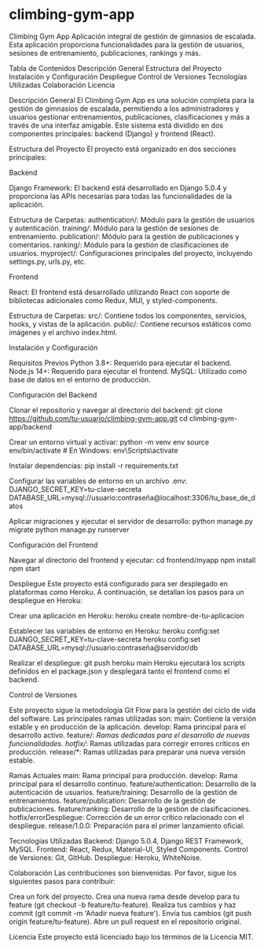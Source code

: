 # climbing-gym-app
Climbing Gym App
Aplicación integral de gestión de gimnasios de escalada. Esta aplicación proporciona funcionalidades para la gestión de usuarios, sesiones de entrenamiento, publicaciones, rankings y más.

Tabla de Contenidos
Descripción General
Estructura del Proyecto
Instalación y Configuración
Despliegue
Control de Versiones
Tecnologías Utilizadas
Colaboración
Licencia


Descripción General
El Climbing Gym App es una solución completa para la gestión de gimnasios de escalada, permitiendo a los administradores y usuarios gestionar entrenamientos, publicaciones, clasificaciones y más a través de una interfaz amigable. Este sistema está dividido en dos componentes principales: backend (Django) y frontend (React).

Estructura del Proyecto
El proyecto está organizado en dos secciones principales:

Backend

Django Framework: El backend está desarrollado en Django 5.0.4 y proporciona las APIs necesarias para todas las funcionalidades de la aplicación.

Estructura de Carpetas:
authentication/: Módulo para la gestión de usuarios y autenticación.
training/: Módulo para la gestión de sesiones de entrenamiento.
publication/: Módulo para la gestión de publicaciones y comentarios.
ranking/: Módulo para la gestión de clasificaciones de usuarios.
myproject/: Configuraciones principales del proyecto, incluyendo settings.py, urls.py, etc.


Frontend

React: El frontend está desarrollado utilizando React con soporte de bibliotecas adicionales como Redux, MUI, y styled-components.

Estructura de Carpetas:
src/: Contiene todos los componentes, servicios, hooks, y vistas de la aplicación.
public/: Contiene recursos estáticos como imágenes y el archivo index.html.


Instalación y Configuración

Requisitos Previos
Python 3.8+: Requerido para ejecutar el backend.
Node.js 14+: Requerido para ejecutar el frontend.
MySQL: Utilizado como base de datos en el entorno de producción.



Configuración del Backend

Clonar el repositorio y navegar al directorio del backend:
git clone https://github.com/tu-usuario/climbing-gym-app.git
cd climbing-gym-app/backend

Crear un entorno virtual y activar:
python -m venv env
source env/bin/activate  # En Windows: env\Scripts\activate

Instalar dependencias:
pip install -r requirements.txt

Configurar las variables de entorno en un archivo .env:
DJANGO_SECRET_KEY=tu-clave-secreta
DATABASE_URL=mysql://usuario:contraseña@localhost:3306/tu_base_de_datos

Aplicar migraciones y ejecutar el servidor de desarrollo:
python manage.py migrate
python manage.py runserver



Configuración del Frontend

Navegar al directorio del frontend y ejecutar:
cd frontend/myapp
npm install
npm start


Despliegue
Este proyecto está configurado para ser desplegado en plataformas como Heroku. A continuación, se detallan los pasos para un despliegue en Heroku:

Crear una aplicación en Heroku:
heroku create nombre-de-tu-aplicacion

Establecer las variables de entorno en Heroku:
heroku config:set DJANGO_SECRET_KEY=tu-clave-secreta
heroku config:set DATABASE_URL=mysql://usuario:contraseña@servidor/db

Realizar el despliegue:
git push heroku main
Heroku ejecutará los scripts definidos en el package.json y desplegará tanto el frontend como el backend.



Control de Versiones

Este proyecto sigue la metodología Git Flow para la gestión del ciclo de vida del software. Las principales ramas utilizadas son:
main: Contiene la versión estable y en producción de la aplicación.
develop: Rama principal para el desarrollo activo.
feature/*: Ramas dedicadas para el desarrollo de nuevas funcionalidades.
hotfix/*: Ramas utilizadas para corregir errores críticos en producción.
release/*: Ramas utilizadas para preparar una nueva versión estable.

Ramas Actuales
main: Rama principal para producción.
develop: Rama principal para el desarrollo continuo.
feature/authentication: Desarrollo de la autenticación de usuarios.
feature/training: Desarrollo de la gestión de entrenamientos.
feature/publication: Desarrollo de la gestión de publicaciones.
feature/ranking: Desarrollo de la gestión de clasificaciones.
hotfix/errorDespliegue: Corrección de un error crítico relacionado con el despliegue.
release/1.0.0: Preparación para el primer lanzamiento oficial.



Tecnologías Utilizadas
Backend: Django 5.0.4, Django REST Framework, MySQL.
Frontend: React, Redux, Material-UI, Styled Components.
Control de Versiones: Git, GitHub.
Despliegue: Heroku, WhiteNoise.


Colaboración
Las contribuciones son bienvenidas. Por favor, sigue los siguientes pasos para contribuir:

Crea un fork del proyecto.
Crea una nueva rama desde develop para tu feature (git checkout -b feature/tu-feature).
Realiza tus cambios y haz commit (git commit -m 'Añadir nueva feature').
Envía tus cambios (git push origin feature/tu-feature).
Abre un pull request en el repositorio original.

Licencia
Este proyecto está licenciado bajo los términos de la Licencia MIT.

